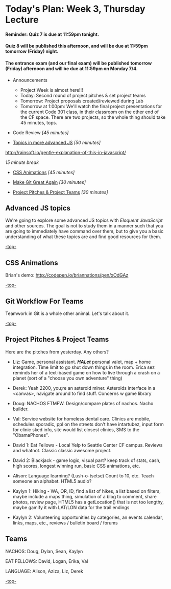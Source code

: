 <a id="top"></a>
# Today's Plan: Week 3, Thursday Lecture

#### Reminder: Quiz 7 is due at 11:59pm tonight.

#### Quiz 8 will be published this afternoon, and will be due at 11:59pm tomorrow (Friday) night.

#### The entrance exam (and our final exam) will be published tomorrow (Friday) afternoon and will be due at 11:59pm on Monday 7/4.

- Announcements
  - Project Week is almost here!!!
  - Today: Second round of project pitches & set project teams
  - Tomorrow: Project proposals created/reviewed during Lab
  - Tomorrow at 1:00pm: We'll watch the final project presentations for the current Code 301 class, in their classroom on the other end of the CF space. There are two projects, so the whole thing should take 45 minutes, tops.

- Code Review *[45 minutes]*

- [Topics in more advanced JS](#js) *[50 minutes]*

http://rainsoft.io/gentle-explanation-of-this-in-javascript/

*15 minute break*

- [CSS Animations](#css) *[45 minutes]*

- [Make Git Great Again](#git) *[30 minutes]*

- [Project Pitches & Project Teams](#pitches) *[30 minutes]*

<a id="js"></a>
## Advanced JS topics

We're going to explore some advanced JS topics with *Eloquent JavaScript* and other sources. The goal is not to study them in a manner such that you are going to immediately have command over them, but to give you a basic understanding of what these topics are and find good resources for them.

[-top-](#top)

<a id="css"></a>
## CSS Animations

Brian's demo: http://codepen.io/briannations/pen/xOdGAz

[-top-](#top)

<a id="git"></a>
## Git Workflow For Teams

Teamwork in Git is a whole other animal. Let's talk about it.



[-top-](#top)

<a id="pitches"></a>
## Project Pitches & Project Teams

Here are the pitches from yesterday. Any others?

- Liz: Game, personal assistant. ***HALet*** personal valet, map + home integration. Time limit to go shut down things in the room. Erica sez reminds her of a text-based game on how to live through a crash on a planet (sort of a "choose you own adventure" thing)

- Derek: Yeah 2200, you;re an asteroid miner. Asteroids interface in a \<canvas>, navigate around to find stuff. Concerns w game library

- Doug: NACHOS FTMFW. Design/compare plates of nachos. Nacho builder.

- Val: Service website for homeless dental care. Clinics are mobile, schedules sporadic, ppl on the streets don't have intartubez, input form for clinic sked info, site would list closest clinics, SMS to the "ObamaPhones".

- David 1: Eat Fellows - Local Yelp to Seattle Center CF campus. Reviews and whatnot. Classic classic awesome project.

- David 2: Blackjack - game logic, visual part? keep track of stats, cash, high scores, longest winning run, basic CSS animations, etc.

- Alison: Language learning? (Lush-o-tsetse) Count to 10, etc. Teach someone an alphabet. HTML5 audio?

- Kaylyn 1: Hiking - WA, OR, ID, find a list of hikes, a list based on filters, maybe include a maps thing, simulation of a blog to comment, share photos, review page, HTML5 has a getLocation() that is not too lengthy, maybe gamify it with LAT/LON data for the trail endings

- Kaylyn 2: Volunteering opportunities by categories, an events calendar, links, maps, etc., reviews / bulletin board / forums

## Teams

NACHOS: Doug, Dylan, Sean, Kaylyn

EAT FELLOWS: David, Logan, Erika, Val

LANGUAGE: Alison, Aziza, Liz, Derek

[-top-](#top)
